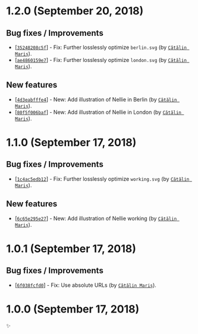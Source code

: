 # 1.2.0 (September 20, 2018)

## Bug fixes / Improvements

* [[`35248208c5f`](https://github.com/webhintio/artwork/commit/35248208c5f9fc429edd8a65b9ede568d1e85048)] - Fix: Further losslessly optimize `berlin.svg` (by [`Cătălin Mariș`](https://github.com/alrra)).
* [[`ae4860159e7`](https://github.com/webhintio/artwork/commit/ae4860159e7aac5c61967bd37d4269f609285a24)] - Fix: Further losslessly optimize `london.svg` (by [`Cătălin Mariș`](https://github.com/alrra)).

## New features

* [[`4d3eabfffe4`](https://github.com/webhintio/artwork/commit/4d3eabfffe4773363019f8802575bfac888044c0)] - New: Add illustration of Nellie in Berlin (by [`Cătălin Mariș`](https://github.com/alrra)).
* [[`80f5f006baf`](https://github.com/webhintio/artwork/commit/80f5f006baf34059e996f9f45ed6b46697845b24)] - New: Add illustration of Nellie in London (by [`Cătălin Mariș`](https://github.com/alrra)).


# 1.1.0 (September 17, 2018)

## Bug fixes / Improvements

* [[`1c4ac5edb12`](https://github.com/webhintio/artwork/commit/1c4ac5edb12f61b72168a289c2079301b2b471e0)] - Fix: Further losslessly optimize `working.svg` (by [`Cătălin Mariș`](https://github.com/alrra)).

## New features

* [[`6c65e295e27`](https://github.com/webhintio/artwork/commit/6c65e295e27b8fa6969225ebf381c2b3e1ee5442)] - New: Add illustration of Nellie working (by [`Cătălin Mariș`](https://github.com/alrra)).


# 1.0.1 (September 17, 2018)

## Bug fixes / Improvements

* [[`6f038fcfd0`](https://github.com/webhintio/artwork/commit/6f038fcfd053b8ce7604a4283a66e238960f8e42)] - Fix: Use absolute URLs (by [`Cătălin Mariș`](https://github.com/alrra)).


# 1.0.0 (September 17, 2018)

✨
